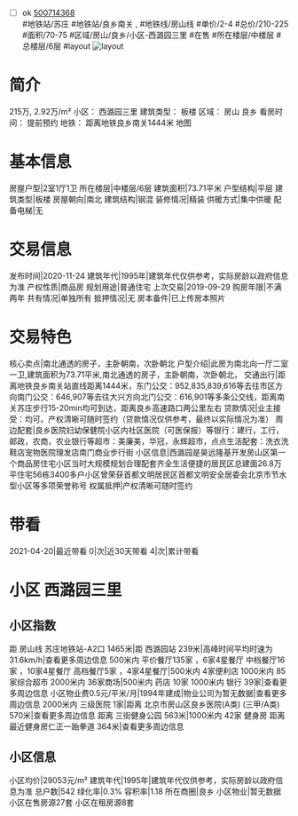 - [ ] ok [500714368](https://bj.5i5j.com/ershoufang/500714368.html)  
 #地铁站/苏庄 #地铁站/良乡南关 ,  #地铁线/房山线
#单价/2-4 #总价/210-225 #面积/70-75   #区域/房山/良乡/小区-西潞园三里 #在售 #所在楼层/中楼层 #总楼层/6层 #layout 
![layout](http://image2.5i5j.com//group1/M00/F2/E0/CgqJMV7bBDWAU72JAAB0wyq4fVA358.jpg_P5.jpg) 
# 简介 
 215万,  2.92万/m² 
小区： 西潞园三里
建筑类型： 板楼
区域： 房山 良乡
看房时间： 提前预约
地铁： 距离地铁良乡南关1444米 地图
# 基本信息 
 房屋户型|2室1厅1卫
所在楼层|中楼层/6层
建筑面积|73.71平米
户型结构|平层
建筑类型|板楼
房屋朝向|南北
建筑结构|钢混
装修情况|精装
供暖方式|集中供暖
配备电梯|无
# 交易信息 
 发布时间|2020-11-24
建筑年代|1995年|建筑年代仅供参考，实际房龄以政府信息为准
产权性质|商品房
规划用途|普通住宅
上次交易|2019-09-29
购房年限|不满两年
共有情况|单独所有
抵押情况|无
房本备件|已上传房本照片
# 交易特色 
 核心卖点|南北通透的房子，主卧朝南，次卧朝北
户型介绍|此房为南北向一厅二室一卫,建筑面积为73.71平米,南北通透的房子，主卧朝南，次卧朝北，
交通出行|距离地铁良乡南关站直线距离1444米，东门公交：952,835,839,616等去往市区方向南门公交：646,907等去往大兴方向北门公交：616,901等多条公交线，距离南关苏庄步行15-20min均可到达，距离良乡高速路口两公里左右
贷款情况|业主接受：均可。产权清晰可随时签约（贷款情况仅供参考，最终以实际情况为准）
周边配套|良乡医院妇幼保健院小区内社区医院（可医保报）等银行：建行，工行，邮政，农商，农业银行等超市：美廉美，华冠，永辉超市，点点生活配套：洗衣洗鞋店宠物医院理发店南门商业步行街
小区信息|西潞园是昊远隆基开发房山区第一个商品房住宅小区当时大规模规划合理配套齐全生活便捷的居民区总建面26.8万平住宅56栋3400多户小区曾荣获首都文明居民区首都文明安全居委会北京市节水型小区等多项荣誉称号
权属抵押|产权清晰可随时签约
# 带看 
 2021-04-20|最近带看	 0|次|近30天带看	 4|次|累计带看
# 小区 西潞园三里
## 小区指数 
 距 房山线 苏庄地铁站-A2口 1465米|距 西潞园站 239米|高峰时间平均时速为31.6km/h|查看更多周边信息
500米内 平价餐厅135家 ，6家4星餐厅
中档餐厅16家 ，10家4星餐厅
高档餐厅5家 ，4家4星餐厅|500米内 4家便利店
1000米内 85家综合超市
2000米内 36家商场|500米内 药店 10家
1000米内 银行 39家|查看更多周边信息
小区物业费0.5元/平米/月|1994年建成|物业公司为暂无数据|查看更多周边信息
2000米内 三级医院 1家|距离 北京市房山区良乡医院(A类) (三甲/A类) 570米|查看更多周边信息
距离 三街健身公园 563米|1000米内 42家 健身房
距离最近健身房仁正一跆拳道 364米|查看更多周边信息
## 小区信息 
 小区均价|29053元/m²
建筑年代|1995年|建筑年代仅供参考，实际房龄以政府信息为准
总户数|542
绿化率|0.3%
容积率|1.18
所在商圈|良乡
小区物业|暂无数据
小区在售房源27套
小区在租房源8套

